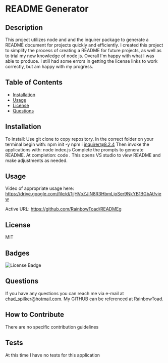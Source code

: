# README Generator

  ## Description
  
 This project utilizes node and and the inquirer package to generate a README document for projects quickly and efficiently. I created this project to simplify the process of creating a README for future projects, as well as to trial my new knowledge of node js. Overall I'm happy with what I was able to produce. I still had some errors in getting the license links to work correctly, but am happy with my progress. 

  
  ## Table of Contents
  
  - [Installation](#installation)
  - [Usage](#usage)
  - [License](#license)
  - [Questions](#questions)
  
  
  ## Installation
  
To install: Use git clone to copy repository. 
In the correct folder on your terminal begin with: 
npm init -y 
npm i inquirer@8.2.4 
Then invoke the applications with: node index.js Complete the prompts to generate README.
At completion:
code .
This opens VS studio to view README and make adjustments as needed.

  ## Usage
  
  Video of appropriate usage here: https://drive.google.com/file/d/1jjHVoZJlN8R3HbmLjoSer9NkYB1BGbAt/view

  Active URL: https://github.com/RainbowToad/READMEg

  
  
  ## License

  MIT
  
  ## Badges
  
  ![License Badge](https://shields.io/badge/license-MIT-green)
  
  ## Questions

  If you have any questions you can reach me via e-mail at chad_spilker@hotmail.com. My GITHUB can be referenced at RainbowToad.
  
  ## How to Contribute
  
 There are no specific contribution guidelines
  
  ## Tests
  
  At this time I have no tests for this application

